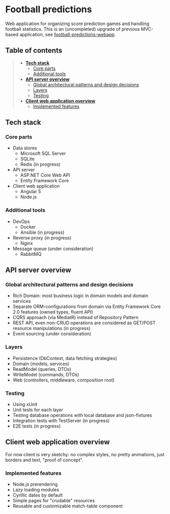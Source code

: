 # Football predictions
Web application for organizing score prediction games and handling football statistics. This is an (uncompleted) upgrade of previous MVC-based application, see [football-predictions-webapp](https://github.com/IlyaKugaevsky/football-predictions-webapp).

## Table of contents
> - **[Tech stack](#tech-stack)**
>   - [Core parts](#core-parts-1)
>   - [Additional tools](#additional-tools-1)
> - **[API server overview](#api-server-overview)**
>   - [Global architectural patterns and design decisions](#global-architectural-patterns-and-design-decisions-1)
>   - [Layers](#layers)
>   - [Testing](#testing)
> - **[Client web application overview](#client-web-application-overview)**
>   - [Implemented features](#implemented-features)

## Tech stack
### Core parts
- Data stores
	- Microsoft SQL Server
	- SQLite
	- Redis (in progress)
- API server 
	- ASP.NET Core Web API
	- Entity Framework Core
- Client web application
	- Angular 5
	- Node.js 
### Additional tools
- DevOps
	- Docker
	- Ansible (in progress)
- Reverse proxy (in progress)
	- Nginx
- Message queue (under consideration)
	- RabbitMQ

## API server overview
### Global architectural patterns and design decisions
- Rich Domain: most business logic in domain models and domain services
- Separate ORM-configurations from domain via Entity Framework Core 2.0 features (owned types, fluent API)
- CQRS approach (via MediatR) instead of Repository Pattern 
- REST API, even non-CRUD operations are considered as GET/POST resource manipulations (in progress)
- Event sourcing (under consideration)
### Layers
- Persistence (DbContext, data fetching strategies)
- Domain (models, services)
- ReadModel (queries, DTOs)
- WriteModel (commands, DTOs)
- Web (controllers, middleware, composition root)
### Testing 
- Using xUnit 
- Unit tests for each layer
- Testing database operations with local database and json-fixtures
- Integration tests with TestServer (in progress)
- E2E tests (in progress)
## Client web application overview
For now client is very sketchy: no complex styles, no pretty animations, just borders and text, "proof of concept". 

### Implemented features
- Node.js prerendering
- Lazy loading modules
- Cyrillic dates by default
- Simple pages for "crudable" resources
- Reusable and customizable match-table component 
